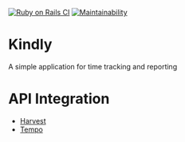 [![Ruby on Rails CI](https://github.com/delonnewman/timely/actions/workflows/rubyonrails.yml/badge.svg)](https://github.com/delonnewman/timely/actions/workflows/rubyonrails.yml)
[![Maintainability](https://api.codeclimate.com/v1/badges/9851a057223012091109/maintainability)](https://codeclimate.com/github/delonnewman/timely/maintainability)

# Kindly

A simple application for time tracking and reporting

# API Integration

- [Harvest](https://help.getharvest.com/api-v2/)
- [Tempo](https://apidocs.tempo.io/jira/)

